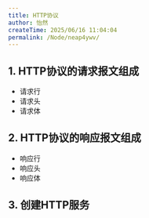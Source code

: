 ```yaml
---
title: HTTP协议
author: 怡然
createTime: 2025/06/16 11:04:04
permalink: /Node/neap4ywv/
---
```


## 1. HTTP协议的请求报文组成
- 请求行
- 请求头
- 请求体
## 2. HTTP协议的响应报文组成
- 响应行
- 响应头
- 响应体

## 3. 创建HTTP服务
